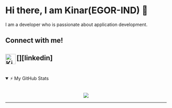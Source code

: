 # Hi there, I am Kinar(EGOR-IND) 👋

I am a developer who is passionate about application development.
<!-- blank line -->
## Connect with me!

<!--[<img align="left" alt="manakmishra.github.io" width="32px" src="https://raw.githubusercontent.com/iconic/open-iconic/master/svg/globe.svg" />][website]-->
[<img align="left" alt="Kinar Sharma | LinkedIn" width="32px" src="https://unpkg.com/simple-icons@v3/icons/linkedin.svg" />][linkedin]
<br />
<br />
---

<details open>
    <summary>⚡ My GitHub Stats </summary>
    <br>
    <p align="center">
        <img src="https://github-readme-stats.EGOR-IND.vercel.app/api?username=EGOR-IND&show_icons=true&theme=radical"/>
    </p>
</details>
<!-- blank line -->

---
